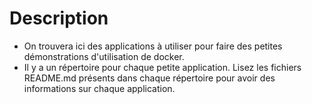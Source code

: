 # Description

* On trouvera ici des applications à utiliser pour faire des petites démonstrations d'utilisation de docker.
* Il y a un répertoire pour chaque petite application. Lisez les fichiers README.md présents dans chaque répertoire pour avoir des informations sur chaque application.
